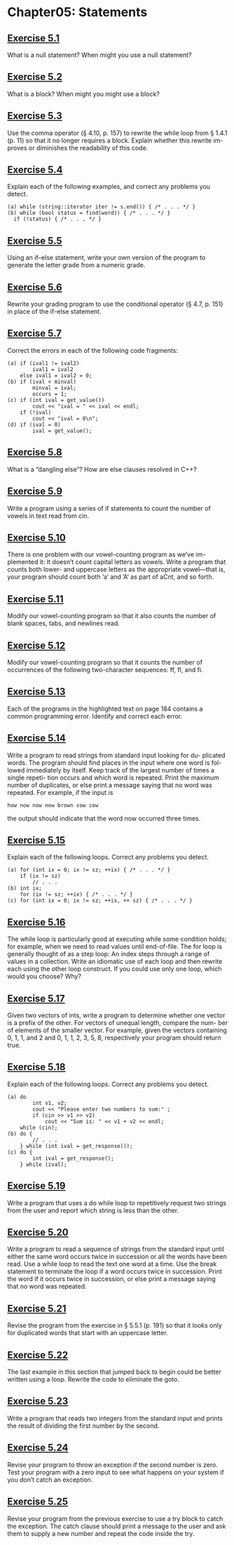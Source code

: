 # Chapter05: Statements
## [Exercise 5.1](Chapter05/5.01.txt)
What is a null statement? When might you use a null statement?
## [Exercise 5.2](Chapter05/5.02.txt)
What is a block? When might you might use a block?
## [Exercise 5.3](Chapter05/5.03.cpp)
Use the comma operator (§ 4.10, p. 157) to rewrite the while loop from
§ 1.4.1 (p. 11) so that it no longer requires a block. Explain whether this rewrite im-
proves or diminishes the readability of this code.
## [Exercise 5.4](Chapter05/5.04.txt)
Explain each of the following examples, and correct any problems you detect.
```
(a) while (string::iterator iter != s.end()) { /* . . . */ }
(b) while (bool status = find(word)) { /* . . . */ }
  if (!status) { /* . . . */ }
```
## [Exercise 5.5](Chapter05/5.05.cpp)
Using an if–else statement, write your own version of the program to
generate the letter grade from a numeric grade.
## [Exercise 5.6](Chapter05/5.06.cpp)
Rewrite your grading program to use the conditional operator (§ 4.7,
p. 151) in place of the if–else statement.
## [Exercise 5.7](Chapter05/5.07.txt)
Correct the errors in each of the following code fragments:
```
(a) if (ival1 != ival2)
        ival1 = ival2
    else ival1 = ival2 = 0;
(b) if (ival < minval)
        minval = ival;
        occurs = 1;
(c) if (int ival = get_value())
        cout << "ival = " << ival << endl;
    if (!ival)
        cout << "ival = 0\n";
(d) if (ival = 0)
        ival = get_value();
```
## [Exercise 5.8](Chapter05/5.08.txt)
What is a “dangling else”? How are else clauses resolved in C++?
## [Exercise 5.9](Chapter05/5.09.cpp)
Write a program using a series of if statements to count the number of
vowels in text read from cin.
## [Exercise 5.10](Chapter05/5.10.cpp)
There is one problem with our vowel-counting program as we’ve im-
plemented it: It doesn’t count capital letters as vowels. Write a program that counts
both lower- and uppercase letters as the appropriate vowel—that is, your program
should count both ’a’ and ’A’ as part of aCnt, and so forth.
## [Exercise 5.11](Chapter05/5.11.cpp)
Modify our vowel-counting program so that it also counts the number
of blank spaces, tabs, and newlines read.
## [Exercise 5.12](Chapter05/5.12.cpp)
Modify our vowel-counting program so that it counts the number of
occurrences of the following two-character sequences: ff, fl, and fi.
## [Exercise 5.13](Chapter05/5.13.txt)
Each of the programs in the highlighted text on page 184 contains a
common programming error. Identify and correct each error.
## [Exercise 5.14](Chapter05/5.14.cpp)
Write a program to read strings from standard input looking for du-
plicated words. The program should find places in the input where one word is fol-
lowed immediately by itself. Keep track of the largest number of times a single repeti-
tion occurs and which word is repeated. Print the maximum number of duplicates, or
else print a message saying that no word was repeated. For example, if the input is
```
how now now now brown cow cow
```
the output should indicate that the word now occurred three times.
## [Exercise 5.15](Chapter05/5.15.txt)
Explain each of the following loops. Correct any problems you detect.
```
(a) for (int ix = 0; ix != sz; ++ix) { /* . . . */ }
    if (ix != sz)
        // . . .
(b) int ix;
    for (ix != sz; ++ix) { /* . . . */ }
(c) for (int ix = 0; ix != sz; ++ix, ++ sz) { /* . . . */ }
```
## [Exercise 5.16](Chapter05/5.16)
The while loop is particularly good at executing while some condition
holds; for example, when we need to read values until end-of-file. The for loop is
generally thought of as a step loop: An index steps through a range of values in a
collection. Write an idiomatic use of each loop and then rewrite each using the other
loop construct. If you could use only one loop, which would you choose? Why?
## [Exercise 5.17](Chapter05/5.17.cpp)
Given two vectors of ints, write a program to determine whether
one vector is a prefix of the other. For vectors of unequal length, compare the num-
ber of elements of the smaller vector. For example, given the vectors containing 0,
1, 1, and 2 and 0, 1, 1, 2, 3, 5, 8, respectively your program should return true.
## [Exercise 5.18](Chapter05/5.18.txt)
Explain each of the following loops. Correct any problems you detect.
```
(a) do
        int v1, v2;
        cout << "Please enter two numbers to sum:" ;
        if (cin >> v1 >> v2)
            cout << "Sum is: " << v1 + v2 << endl;
    while (cin);
(b) do {
        // . . .
    } while (int ival = get_response());
(c) do {
        int ival = get_response();
    } while (ival);
```
## [Exercise 5.19](Chapter05/5.19.cpp)
Write a program that uses a do while loop to repetitively request two
strings from the user and report which string is less than the other.
## [Exercise 5.20](Chapter05/5.20.cpp)
Write a program to read a sequence of strings from the standard input
until either the same word occurs twice in succession or all the words have been read.
Use a while loop to read the text one word at a time. Use the break statement to
terminate the loop if a word occurs twice in succession. Print the word if it occurs
twice in succession, or else print a message saying that no word was repeated.
## [Exercise 5.21](Chapter05/5.21)
Revise the program from the exercise in § 5.5.1 (p. 191) so that it looks
only for duplicated words that start with an uppercase letter.
## [Exercise 5.22](Chapter05/5.22.cpp)
The last example in this section that jumped back to begin could be
better written using a loop. Rewrite the code to eliminate the goto.
## [Exercise 5.23](Chapter05/5.23.cpp)
Write a program that reads two integers from the standard input and
prints the result of dividing the first number by the second.
## [Exercise 5.24](Chapter05/5.24.cpp)
Revise your program to throw an exception if the second number is
zero. Test your program with a zero input to see what happens on your system if you
don’t catch an exception.
## [Exercise 5.25](Chapter05/5.25.cpp)
Revise your program from the previous exercise to use a try block to
catch the exception. The catch clause should print a message to the user and ask
them to supply a new number and repeat the code inside the try.
